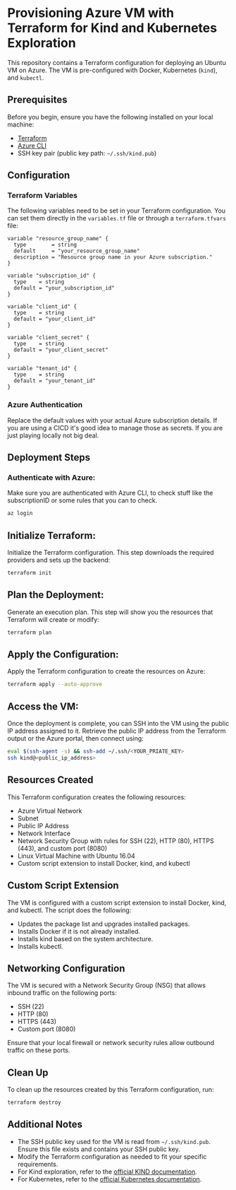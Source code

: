 # Provisioning Azure VM with Terraform for Kind and Kubernetes Exploration
This repository contains a Terraform configuration for deploying an Ubuntu VM on Azure. The VM is pre-configured with Docker, Kubernetes (`kind`), and `kubectl`.

## Prerequisites
Before you begin, ensure you have the following installed on your local machine:

- [Terraform](https://www.terraform.io/downloads)
- [Azure CLI](https://docs.microsoft.com/en-us/cli/azure/install-azure-cli)
- SSH key pair (public key path: `~/.ssh/kind.pub`)

## Configuration

### Terraform Variables
The following variables need to be set in your Terraform configuration. You can set them directly in the `variables.tf` file or through a `terraform.tfvars` file:

```hcl
variable "resource_group_name" {
  type        = string
  default     = "your_resource_group_name"
  description = "Resource group name in your Azure subscription."
}

variable "subscription_id" {
  type    = string
  default = "your_subscription_id"
}

variable "client_id" {
  type    = string
  default = "your_client_id"
}

variable "client_secret" {
  type    = string
  default = "your_client_secret"
}

variable "tenant_id" {
  type    = string
  default = "your_tenant_id"
}
```
### Azure Authentication
Replace the default values with your actual Azure subscription details. If you are using a CICD it's good idea to manage those as secrets. If you are just playing locally not big deal.

## Deployment Steps

### Authenticate with Azure:
Make sure you are authenticated with Azure CLI, to check stuff like the subscriptionID or some rules that you can to check.

```bash
az login
```

## Initialize Terraform:
Initialize the Terraform configuration. This step downloads the required providers and sets up the backend:

```bash
terraform init
```

## Plan the Deployment:
Generate an execution plan. This step will show you the resources that Terraform will create or modify:

```bash
terraform plan
```

## Apply the Configuration:
Apply the Terraform configuration to create the resources on Azure:

```bash
terraform apply --auto-approve
```

## Access the VM:
Once the deployment is complete, you can SSH into the VM using the public IP address assigned to it. Retrieve the public IP address from the Terraform output or the Azure portal, then connect using:

```bash
eval $(ssh-agent -s) && ssh-add ~/.ssh/<YOUR_PRIATE_KEY>
ssh kind@<public_ip_address>
```

## Resources Created
This Terraform configuration creates the following resources:

- Azure Virtual Network
- Subnet
- Public IP Address
- Network Interface
- Network Security Group with rules for SSH (22), HTTP (80), HTTPS (443), and custom port (8080)
- Linux Virtual Machine with Ubuntu 16.04
- Custom script extension to install Docker, kind, and kubectl

## Custom Script Extension
The VM is configured with a custom script extension to install Docker, kind, and kubectl. The script does the following:

- Updates the package list and upgrades installed packages.
- Installs Docker if it is not already installed.
- Installs kind based on the system architecture.
- Installs kubectl.

## Networking Configuration
The VM is secured with a Network Security Group (NSG) that allows inbound traffic on the following ports:

- SSH (22)
- HTTP (80)
- HTTPS (443)
- Custom port (8080)

Ensure that your local firewall or network security rules allow outbound traffic on these ports.

## Clean Up
To clean up the resources created by this Terraform configuration, run:

```bash
terraform destroy
```

## Additional Notes
- The SSH public key used for the VM is read from `~/.ssh/kind.pub`. Ensure this file exists and contains your SSH public key.
- Modify the Terraform configuration as needed to fit your specific requirements.
- For Kind exploration, refer to the [official KIND documentation](https://kind.sigs.k8s.io/).
- For Kubernetes, refer to the [official Kubernetes documentation](https://kubernetes.io/docs/).

